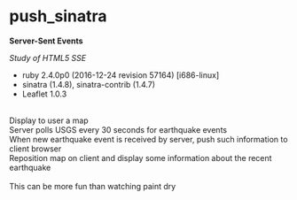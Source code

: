 # push_sinatra
**Server-Sent Events**

*Study of HTML5 SSE*

- ruby 2.4.0p0 (2016-12-24 revision 57164) [i686-linux] 
- sinatra (1.4.8), sinatra-contrib (1.4.7)
- Leaflet 1.0.3 
</br>  
Display to user a map</br>
Server polls USGS every 30 seconds for earthquake events</br>
When new earthquake event is received by server, push such information to client browser</br>
Reposition map on client and display some information about the recent earthquake</br>
</br>
This can be more fun than watching paint dry</br>


